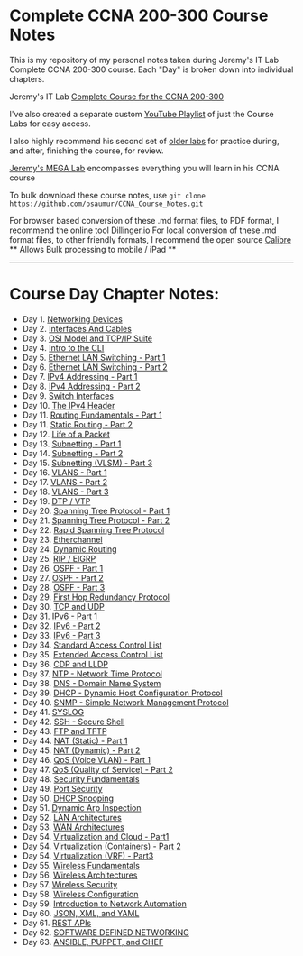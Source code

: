 # Complete CCNA 200-300 Course Notes

This is my repository of my personal notes taken during Jeremy's IT Lab Complete CCNA 200-300 course.
Each "Day" is broken down into individual chapters.

Jeremy's IT Lab [Complete Course for the CCNA 200-300](https://www.youtube.com/watch?v=H8W9oMNSuwo&list=PLxbwE86jKRgMpuZuLBivzlM8s2Dk5lXBQ) 

I've also created a separate custom [YouTube Playlist](https://www.youtube.com/watch?v=a1Im6GYaSno&list=PLeKkafR2n05H0FZNgcz2z56pMPooaskFr) of just the Course Labs for easy access.

I also highly recommend his second set of [older labs](https://www.youtube.com/watch?v=XgcGcrLKu1A&list=PLxbwE86jKRgMQ4HTuaJ7yQgA2BoNwY9ct) for practice during, and after, finishing the course, for review.

[Jeremy's MEGA Lab](https://www.youtube.com/watch?v=2p7-MluKAgE&list=PLeKkafR2n05G-C6sd19ZMKq7et__aDR1S) encompasses everything you will learn in his CCNA course


To bulk download these course notes, use ```git clone https://github.com/psaumur/CCNA_Course_Notes.git```

For browser based conversion of these .md format files, to PDF format, I recommend the online tool [Dillinger.io](https://dillinger.io/)
For local conversion of these .md format files, to other friendly formats, I recommend the open source [Calibre](https://calibre-ebook.com/) ** Allows Bulk processing to mobile / iPad **

---

# Course Day Chapter Notes:

- Day 1.  [Networking Devices](https://github.com/AlexLoaca/CCNA/blob/main/Course_Notes/Network_Devices.md)
- Day 2.  [Interfaces And Cables](https://github.com/AlexLoaca/CCNA/blob/main/Course_Notes/Interfaces_and_Cables.md) 
- Day 3.  [OSI Model and TCP/IP Suite](https://github.com/AlexLoaca/CCNA/blob/main/Course_Notes/OSI_Model_TCPSuite.md)
- Day 4.  [Intro to the CLI](https://github.com/AlexLoaca/CCNA_Course_Notes/blob/main/Course_Notes/Intro_to_CLI.md)
- Day 5.  [Ethernet LAN Switching - Part 1](https://github.com/AlexLoaca/CCNA/blob/main/Course_Notes/Ethernet_LAN_Switching_Part1.md)
- Day 6.  [Ethernet LAN Switching - Part 2](https://github.com/AlexLoaca/CCNA/blob/main/Course_Notes/Ethernet_LAN_Switching_Part2.md)
- Day 7.  [IPv4 Addressing - Part 1](https://github.com/AlexLoaca/CCNA/blob/main/Course_Notes/IPv4_Addressing_Part1.md)
- Day 8.  [IPv4 Addressing - Part 2](https://github.com/AlexLoaca/CCNA/blob/main/Course_Notes/IPv4_Addressing_Part2.md)
- Day 9.  [Switch Interfaces](https://github.com/AlexLoaca/CCNA/blob/main/Course_Notes/Switch_Interfaces.md)
- Day 10.  [The IPv4 Header](https://github.com/AlexLoaca/CCNA/blob/main/Course_Notes/The_IPv4_Header.md)
- Day 11.  [Routing Fundamentals - Part 1](https://github.com/AlexLoaca/CCNA/blob/main/Course_Notes/Routing_Fundamentals_Part1.md)
- Day 11.  [Static Routing - Part 2](https://github.com/AlexLoaca/CCNA/blob/main/Course_Notes/Static_Routing_Part2.md)
- Day 12.  [Life of a Packet](https://github.com/AlexLoaca/CCNA/blob/main/Course_Notes/Life_of_a_Packet.md)
- Day 13.  [Subnetting - Part 1](https://github.com/AlexLoaca/CCNA/blob/main/Course_Notes/Subnetting_Part1.md)
- Day 14.  [Subnetting - Part 2](https://github.com/AlexLoaca/CCNA/blob/main/Course_Notes/Subnetting_Part2.md)
- Day 15.  [Subnetting (VLSM) - Part 3](https://github.com/AlexLoaca/CCNA/blob/main/Course_Notes/Subnetting_VLSM_Part3.md)
- Day 16.  [VLANS - Part 1](https://github.com/AlexLoaca/CCNA/blob/main/Course_Notes/VLAN_Part1.md)
- Day 17.  [VLANS - Part 2](https://github.com/AlexLoaca/CCNA/blob/main/Course_Notes/VLAN_Part2.md)
- Day 18.  [VLANS - Part 3](https://github.com/AlexLoaca/CCNA/blob/main/Course_Notes/VLAN_Part3.md)
- Day 19.  [DTP / VTP](https://github.com/AlexLoaca/CCNA/blob/main/Course_Notes/DTP_VTP.md)
- Day 20.  [Spanning Tree Protocol - Part 1](https://github.com/AlexLoaca/CCNA/blob/main/Course_Notes/Spanning_Tree_Protocol_Part1.md)
- Day 21.  [Spanning Tree Protocol - Part 2](https://github.com/AlexLoaca/CCNA/blob/main/Course_Notes/Spanning_Tree_Protocol_Part2.md)
- Day 22.  [Rapid Spanning Tree Protocol](https://github.com/AlexLoaca/CCNA/blob/main/Course_Notes/Rapid_Spanning_Tree_Protocol.md)
- Day 23.  [Etherchannel](https://github.com/AlexLoaca/CCNA/blob/main/Course_Notes/Etherchannel.md)
- Day 24.  [Dynamic Routing](https://github.com/AlexLoaca/CCNA/blob/main/Course_Notes/DynamicRouting.md)
- Day 25.  [RIP / EIGRP](https://github.com/AlexLoaca/CCNA/blob/main/Course_Notes/RIP_and_EIGRP.md)
- Day 26.  [OSPF - Part 1](https://github.com/AlexLoaca/CCNA/blob/main/Course_Notes/OSPF_Part1.md)
- Day 27.  [OSPF - Part 2](https://github.com/AlexLoaca/CCNA/blob/main/Course_Notes/OSPF_Part2.md)
- Day 28.  [OSPF - Part 3](https://github.com/AlexLoaca/CCNA/blob/main/Course_Notes/OSPF_Part3.md)
- Day 29.  [First Hop Redundancy Protocol](https://github.com/AlexLoaca/CCNA/blob/main/Course_Notes/First_Hop_Redundancy_Protocols.md)
- Day 30.  [TCP and UDP](https://github.com/AlexLoaca/CCNA/blob/main/Course_Notes/TCP_and_UDP.md)
- Day 31.  [IPv6 - Part 1](https://github.com/AlexLoaca/CCNA/blob/main/Course_Notes/IPv6_Part1.md)
- Day 32.  [IPv6 - Part 2](https://github.com/AlexLoaca/CCNA/blob/main/Course_Notes/IPv6_Part2.md)
- Day 33.  [IPv6 - Part 3](https://github.com/AlexLoaca/CCNA/blob/main/Course_Notes/IPv6_Part3.md)
- Day 34.  [Standard Access Control List](https://github.com/AlexLoaca/CCNA/blob/main/Course_Notes/Standard_Access_Control_Lists.md)
- Day 35.  [Extended Access Control List](https://github.com/AlexLoaca/CCNA/blob/main/Course_Notes/Extended_Access_Control_Lists.md)
- Day 36.  [CDP and LLDP](https://github.com/AlexLoaca/CCNA/blob/main/Course_Notes/CDP_and_LLDP.md)
- Day 37.  [NTP - Network Time Protocol](https://github.com/AlexLoaca/CCNA/blob/main/Course_Notes/NTP.md)
- Day 38.  [DNS - Domain Name System](https://github.com/AlexLoaca/CCNA/blob/main/Course_Notes/DNS.md)
- Day 39.  [DHCP - Dynamic Host Configuration Protocol](https://github.com/AlexLoaca/CCNA/blob/main/Course_Notes/DHCP.md)
- Day 40.  [SNMP - Simple Network Management Protocol](https://github.com/AlexLoaca/CCNA/blob/main/Course_Notes/SNMP.md)
- Day 41.  [SYSLOG](https://github.com/AlexLoaca/CCNA/blob/main/Course_Notes/SYSLOG.md)
- Day 42.  [SSH - Secure Shell](https://github.com/AlexLoaca/CCNA/blob/main/Course_Notes/SSH.md)
- Day 43.  [FTP and TFTP](https://github.com/AlexLoaca/CCNA/blob/main/Course_Notes/FTP_and_TFTP.md)
- Day 44.  [NAT (Static) - Part 1](https://github.com/AlexLoaca/CCNA/blob/main/Course_Notes/NAT_Static_Part1.md)
- Day 45.  [NAT (Dynamic) - Part 2](https://github.com/AlexLoaca/CCNA/blob/main/Course_Notes/NAT_Dynamic_Part2.md)
- Day 46.  [QoS (Voice VLAN) - Part 1](https://github.com/AlexLoaca/CCNA/blob/main/Course_Notes/QoS_VoiceLan.md)
- Day 47.  [QoS (Quality of Service) - Part 2](https://github.com/AlexLoaca/CCNA/blob/main/Course_Notes/QoS_Quality_of_Service.md)
- Day 48.  [Security Fundamentals](https://github.com/AlexLoaca/CCNA/blob/main/Course_Notes/Security_Fundamentals.md)
- Day 49.  [Port Security](https://github.com/AlexLoaca/CCNA/blob/main/Course_Notes/Port_Security.md)
- Day 50.  [DHCP Snooping](https://github.com/AlexLoaca/CCNA/blob/main/Course_Notes/DHCP_Snooping.md)
- Day 51.  [Dynamic Arp Inspection](https://github.com/AlexLoaca/CCNA/blob/main/Course_Notes/Dynamic_Arp_Inspection.md)
- Day 52.  [LAN Architectures](https://github.com/AlexLoaca/CCNA/blob/main/Course_Notes/LAN_Architectures.md)
- Day 53.  [WAN Architectures](https://github.com/AlexLoaca/CCNA/blob/main/Course_Notes/WAN_Architectures.md)
- Day 54.  [Virtualization and Cloud - Part1](https://github.com/AlexLoaca/CCNA/blob/main/Course_Notes/Virtualizations_and_Cloud_Part1.md)
- Day 54.  [Virtualization (Containers) - Part 2](https://github.com/AlexLoaca/CCNA/blob/main/Course_Notes/Virtualization_Containers.md)
- Day 54.  [Virtualization (VRF) - Part3](https://github.com/AlexLoaca/CCNA/blob/main/Course_Notes/Virtualization_VRF_Part3.md)
- Day 55.  [Wireless Fundamentals](https://github.com/AlexLoaca/CCNA/blob/main/Course_Notes/Wireless_Fundamentals.md)
- Day 56.  [Wireless Architectures](https://github.com/AlexLoaca/CCNA/blob/main/Course_Notes/Wireless_Architecutres.md)
- Day 57.  [Wireless Security](https://github.com/AlexLoaca/CCNA/blob/main/Course_Notes/Wireless_Security.md)
- Day 58.  [Wireless Configuration](https://github.com/AlexLoaca/CCNA_Course_Notes/blob/main/Course_Notes/Wireless_Configuration.md)
- Day 59.  [Introduction to Network Automation](Course_Notes/Introduction_to_Network_Automation.md)
- Day 60.  [JSON, XML, and YAML](https://github.com/AlexLoaca/CCNA_Course_Notes/blob/main/Course_Notes/JSON_XML_YAML.md)
- Day 61.  [REST APIs](https://github.com/AlexLoaca/CCNA_Course_Notes/blob/main/Course_Notes/REST_APIs.md)
- Day 62.  [SOFTWARE DEFINED NETWORKING](https://github.com/AlexLoaca/CCNA_Course_Notes/blob/main/Course_Notes/Software_Defined_Networking.md)
- Day 63.  [ANSIBLE, PUPPET, and CHEF](https://github.com/AlexLoaca/CCNA_Course_Notes/blob/main/Course_Notes/Ansible_Puppet_Chef.md)
